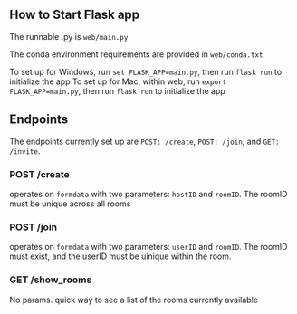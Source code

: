 

## How to Start Flask app
The runnable .py is `web/main.py`

The conda environment requirements are provided in `web/conda.txt`

To set up for Windows, run `set FLASK_APP=main.py`, then run `flask run` to initialize the app
To set up for Mac, within web, run `export FLASK_APP=main.py`, then run `flask run` to initialize the app

## Endpoints
The endpoints currently set up are `POST: /create`, `POST: /join`, and `GET: /invite`. 

### POST /create
operates on `formdata` with two parameters: `hostID` and `roomID`. The roomID must be unique across all rooms

### POST /join
operates on `formdata` with two parameters: `userID` and `roomID`. The roomID must exist, and the userID must be uinique
within the room.

### GET /show_rooms
No params. quick way to see a list of the rooms currently available
